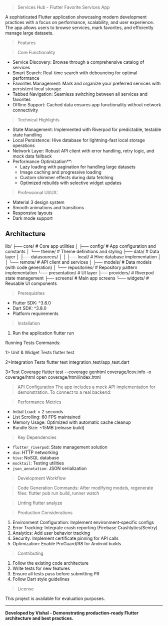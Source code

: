 >Services Hub - Flutter Favorite Services App

A sophisticated Flutter application showcasing modern development practices with a focus on performance, scalability, and user experience. The app allows users to browse services, mark favorites, and efficiently manage large datasets.

>Features

>Core Functionality
- Service Discovery: Browse through a comprehensive catalog of services
- Smart Search: Real-time search with debouncing for optimal performance
- Favorites Management: Mark and organize your preferred services with persistent local storage
- Tabbed Navigation: Seamless switching between all services and favorites
- Offline Support: Cached data ensures app functionality without network connectivity

> Technical Highlights
- State Management: Implemented with Riverpod for predictable, testable state handling
- Local Persistence: Hive database for lightning-fast local storage operations
- Network Layer: Robust API client with error handling, retry logic, and mock data fallback
- Performance Optimization**: 
  - Lazy loading with pagination for handling large datasets
  - Image caching and progressive loading
  - Custom shimmer effects during data fetching
  - Optimized rebuilds with selective widget updates
  
> Professional UI/UX:
  - Material 3 design system
  - Smooth animations and transitions
  - Responsive layouts
  - Dark mode support

## Architecture

lib/
├── core/ # Core app utilities
│ ├── config/ # App configuration and constants
│ └── theme/ # Theme definitions and styling
├── data/ # Data layer
│ ├── datasources/
│ │ ├── local/ # Hive database implementation
│ │ └── remote/ # API client and services
│ ├── models/ # Data models (with code generation)
│ └── repositories/ # Repository pattern implementation
└── presentation/ # UI layer
├── providers/ # Riverpod state management
├── screens/ # Main app screens
└── widgets/ # Reusable UI components

>Prerequisites

- Flutter SDK: ^3.8.0
- Dart SDK: ^3.8.0
- Platform requirements

>Installation

1. Run the application
flutter run

Running Tests Commands:

1> Unit & Widget Tests
flutter test

2>Integration Tests
flutter test integration_test/app_test.dart

3>Test Coverage
flutter test --coverage
genhtml coverage/lcov.info -o coverage/html
open coverage/html/index.html

> API Configuration
The app includes a mock API implementation for demonstration. To connect to a real backend:

> Performance Metrics

- Initial Load: < 2 seconds
- List Scrolling: 60 FPS maintained
- Memory Usage: Optimized with automatic cache cleanup
- Bundle Size: ~15MB (release build)

>Key Dependencies

- `flutter_riverpod`: State management solution
- `dio`: HTTP networking
- `hive`: NoSQL database
- `mocktail`: Testing utilities
- `json_annotation`: JSON serialization

> Development Workflow

> Code Generation Commands:
After modifying models, regenerate files:
flutter pub run build_runner watch

>Linting
flutter analyze



> Production Considerations

1. Environment Configuration: Implement environment-specific configs
2. Error Tracking: Integrate crash reporting (Firebase Crashlytics/Sentry)
3. Analytics: Add user behavior tracking
4. Security: Implement certificate pinning for API calls
5. Optimization: Enable ProGuard/R8 for Android builds

> Contributing

1. Follow the existing code architecture
2. Write tests for new features
3. Ensure all tests pass before submitting PR
4. Follow Dart style guidelines

> License

This project is available for evaluation purposes.

---

**Developed by Vishal - Demonstrating production-ready Flutter architecture and best practices.**